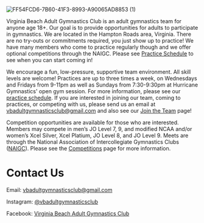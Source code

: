 ![FF54FCD6-7B60-41F3-8993-A90065AD8853 (1)](https://user-images.githubusercontent.com/108369432/180617739-968e173c-7bb4-4aaf-9256-3db3ecc70489.JPG)


Virginia Beach Adult Gymnastics Club is an adult gymnastics team for anyone age 18+.   Our goal is to provide opportunities for adults to participate in gymnastics. We are located in the Hampton Roads area, Virginia. There are no try-outs or commitments required, you just show up to practice! We have many members who come to practice regularly though and we offer optional competitions through the NAIGC. Please see [Practice Schedule](https://vbadultgymnasticsclub.github.io/practice-schedule) to see when you can start coming in!

We encourage a fun, low-pressure, supportive team environment.   All skill levels are welcome!  Practices are up to three times a week, on Wednesdays and Fridays from 9-11pm as well as Sundays from 7:30-9:30pm at Hurricane Gymnastics' open gym session. For more information, please see our [practice schedule](https://vbadultgymnasticsclub.github.io/practice-schedule). If you are interested in joining our team, coming to practices, or competing with us, please send us an email at [vbadultgymnasticsclub@gmail.com](mailto:vbadultgymnasticsclub@gmail.com) and also see our [Join the Team](https://vbadultgymnasticsclub.github.io/join-the-team) page!

Competition opportunities are available for those who are interested.  Members may compete in men’s JO Level 7, 9, and modified NCAA and/or women’s Xcel Silver, Xcel Platium, JO Level 8, and JO Level 9.   Meets are through the National Association of Intercollegiate Gymnastics Clubs ([NAIGC](https://naigc.org)). Please see the [Competitions](https://vbadultgymnasticsclub.github.io/competitions) page for more information.

# Contact Us
Email: [vbadultgymnasticsclub@gmail.com](mailto:vbadultgymnasticsclub@gmail.com)

Instagram: [@vbadultgymnasticsclub](https://www.instagram.com/vbadultgymnasticsclub/)

Facebook: [Virginia Beach Adult Gymnastics Club](https://facebook.com/vbadultgymnasticsclub)

